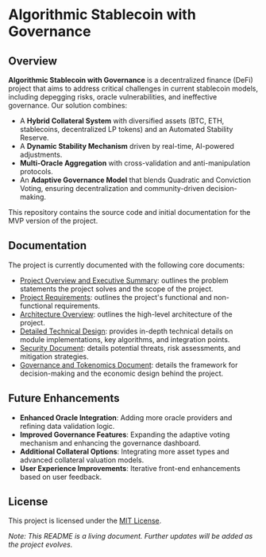 # Algorithmic Stablecoin with Governance

## Overview

**Algorithmic Stablecoin with Governance** is a decentralized finance (DeFi) project that aims to address critical challenges in current stablecoin models, including depegging risks, oracle vulnerabilities, and ineffective governance. Our solution combines:

- A **Hybrid Collateral System** with diversified assets (BTC, ETH, stablecoins, decentralized LP tokens) and an Automated Stability Reserve.
- A **Dynamic Stability Mechanism** driven by real-time, AI-powered adjustments.
- **Multi-Oracle Aggregation** with cross-validation and anti-manipulation protocols.
- An **Adaptive Governance Model** that blends Quadratic and Conviction Voting, ensuring decentralization and community-driven decision-making.

This repository contains the source code and initial documentation for the MVP version of the project.

## Documentation

The project is currently documented with the following core documents:

- [Project Overview and Executive Summary](/docs/projectOverview_and_executiveSummary.md): outlines the problem statements the project solves and the scope of the project.
- [Project Requirements](/docs/requirements.md): outlines the project's functional and non-functional requirements.
- [Architecture Overview](/docs/architecture.md): outlines the high-level architecture of the project.
- [Detailed Technical Design](/docs/detailedTechnicalDesign.md): provides in-depth technical details on module implementations, key algorithms, and integration points.
- [Security Document](/docs/threatModel_security.md): details potential threats, risk assessments, and mitigation strategies.
- [Governance and Tokenomics Document](/docs/governance_and_tokenomics.md): details the framework for decision-making and the economic design behind the project.

## Future Enhancements

- **Enhanced Oracle Integration**: Adding more oracle providers and refining data validation logic.
- **Improved Governance Features**: Expanding the adaptive voting mechanism and enhancing the governance dashboard.
- **Additional Collateral Options**: Integrating more asset types and advanced collateral valuation models.
- **User Experience Improvements**: Iterative front-end enhancements based on user feedback.

## License

This project is licensed under the [MIT License](/LICENSE).

_Note: This README is a living document. Further updates will be added as the project evolves._
